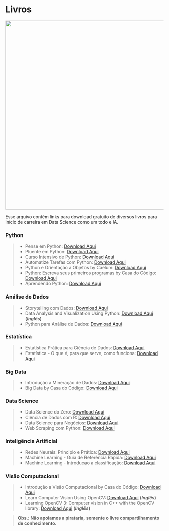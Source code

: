 # Livros

<p><img src="https://i.zst.com.br/images/livros-para-o-enem-veja-opcoes-para-estudar-portugues-e-literatura-photo695669592-44-24-19.jpg" width=600px align="center">
</p>

Esse arquivo contém links para download gratuito de diversos livros para início de carreira em Data Science como um todo e IA.

### **Python**

> - Pense em Python: [Download Aqui](https://book4you.org/book/3618512/00d524?dsource=recommend)
> - Pluente em Python: [Download Aqui](https://book4you.org/book/5688866/e33a90?dsource=recommend)
> - Curso Intensivo de Python: [Download Aqui](https://book4you.org/book/3623239/090124?dsource=recommend)
> - Automatize Tarefas com Python: [Download Aqui](https://book4you.org/book/5205910/9fab22)
> - Python e Orientação a Objetos by Caelum: [Download Aqui](https://www.caelum.com.br/apostila/apostila-python-orientacao-a-objetos.pdf)
> - Python: Escreva seus primeiros programas by Casa do Código: [Download Aqui](https://book4you.org/book/2726638/e92d4a?dsource=recommend)
> - Aprendendo Python: [Download Aqui](https://book4you.org/book/1216722/53742d?dsource=recommend)

### **Análise de Dados**

> - Storytelling com Dados: [Download Aqui](https://book4you.org/book/5628135/062fe2?dsource=recommend)
> - Data Analysis and Visualization Using Python: [Download Aqui](https://book4you.org/book/3629819/0181eb) **(_Inglês_)**
> - Python para Análise de Dados: [Download Aqui](https://book4you.org/book/5359718/3eb664)

### **Estatística**

> - Estatística Prática para Ciência de Dados: [Download Aqui](https://book4you.org/book/5628131/f1d1b5?dsource=recommend)
> - Estatística - O que é, para que serve, como funciona: [Download Aqui](https://book4you.org/book/7232633/7ae18d)

### **Big Data**

> - Introdução à Mineração de Dados: [Download Aqui](https://book4you.org/book/5628124/e4b997?dsource=recommend)
> - Big Data by Casa do Código: [Download Aqui](https://book4you.org/book/4998335/fec343?dsource=recommend)

### **Data Science**

> - Data Science do Zero: [Download Aqui](https://book4you.org/book/5628132/a33081)
> - Ciência de Dados com R: [Download Aqui](https://book4you.org/book/3620273/b5dfe8)
> - Data Science para Negócios: [Download Aqui](https://book4you.org/book/5628133/97dac7)
> - Web Scraping com Python: [Download Aqui](https://book4you.org/book/12894955/210f3c?dsource=recommend)

### **Inteligência Artificial**

> - Redes Neurais: Principio e Prática: [Download Aqui](https://book4you.org/book/3624720/048e38)
> - Machine Learning - Guia de Referência Rápida: [Download Aqui](https://book4you.org/book/13048135/9fa8e5)
> - Machine Learning - Introducao a classificação: [Download Aqui](https://book4you.org/book/5740350/245660?dsource=recommend)

### **Visão Computacional**

> - Introdução a Visão Computacional by Casa do Código: [Download Aqui](https://book4you.org/book/5784259/563167)
> - Learn Computer Vision Using OpenCV: [Download Aqui](https://book4you.org/book/5242217/f1ca70) **(_Inglês_)**
> - Learning OpenCV 3: Computer vision in C++ with the OpenCV library: [Download Aqui](https://book4you.org/book/3306705/d9c0e3) **(_Inglês_)**

> **Obs.: Não apoiamos a pirataria, somente o livre compartilhamento de conhecimento.**
